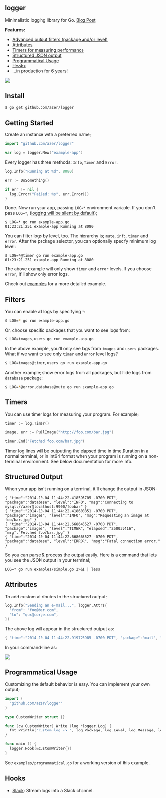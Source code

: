 ## logger

Minimalistic logging library for Go. [Blog Post](http://azer.bike/journal/monitoring-slow-sql-queries-via-slack/)

**Features:**

* [Advanced output filters (package and/or level)](#filters)
* [Attributes](#attributes)
* [Timers for measuring performance](#timers)
* [Structured JSON output](#structured-output)
* [Programmatical Usage](#programmatical-usage)
* [Hooks](#hooks)
* ...in production for 6 years!

![](https://cldup.com/CN7JhSDMwf.png)

## Install

```bash
$ go get github.com/azer/logger
```

## Getting Started

Create an instance with a preferred name;

```go
import "github.com/azer/logger"

var log = logger.New("example-app")
```

Every logger has three methods: `Info`, `Timer` and `Error`.

```go
log.Info("Running at %d", 8080)

err := DoSomething()

if err != nil {
  log.Error("Failed: %s", err.Error())
}
```

Done. Now run your app, passing `LOG=*` environment variable. If you don't pass `LOG=*`, ([logging will be silent by default](http://www.linfo.org/rule_of_silence.html));

```
$ LOG=* go run example-app.go
01:23:21.251 example-app Running at 8080
```

You can filter logs by level, too. The hierarchy is; `mute`, `info`, `timer` and `error`.
After the package selector, you can optionally specify minimum log level:

```
$ LOG=*@timer go run example-app.go
01:23:21.251 example-app Running at 8080
```

The above example will only show `timer` and `error` levels. If you choose `error`, it'll show only error logs.

Check out [examples](https://github.com/azer/logger/tree/master/examples) for a more detailed example.

## Filters

You can enable all logs by specifying `*`:

```bash
$ LOG=* go run example-app.go
```

Or, choose specific packages that you want to see logs from:

```bash
$ LOG=images,users go run example-app.go
```

In the above example, you'll only see logs from `images` and `users` packages. What if we want to see only `timer` and `error` level logs?

```bash
$ LOG=images@timer,users go run example-app.go
```


Another example; show error logs from all packages, but hide logs from `database` package:

```bash
$ LOG=*@error,database@mute go run example-app.go
```

## Timers

You can use timer logs for measuring your program. For example;

```go
timer := log.Timer()

image, err := PullImage("http://foo.com/bar.jpg")

timer.End("Fetched foo.com/bar.jpg")
```

Timer log lines will be outputting the elapsed time in time.Duration in a normal terminal, or in int64 format when your program is running on a non-terminal environment.
See below documentation for more info.

## Structured Output

When your app isn't running on a terminal, it'll change the output in JSON:

```
{ "time":"2014-10-04 11:44:22.418595705 -0700 PDT", "package":"database", "level":"INFO", "msg":"Connecting to mysql://azer@localhost:9900/foobar" }
{ "time":"2014-10-04 11:44:22.418600851 -0700 PDT", "package":"images", "level":"INFO", "msg":"Requesting an image at foo/bar.jpg" }
{ "time":"2014-10-04 11:44:22.668645527 -0700 PDT", "package":"images", "level":"TIMER", "elapsed":"250032416", "msg":"Fetched foo/bar.jpg" }
{ "time":"2014-10-04 11:44:22.668665527 -0700 PDT", "package":"database", "level":"ERROR", "msg":"Fatal connection error." }
```

So you can parse & process the output easily. Here is a command that lets you see the JSON output in your terminal;

```
LOG=* go run examples/simple.go 2>&1 | less
```

## Attributes

To add custom attributes to the structured output;

```go
log.Info("Sending an e-mail...", logger.Attrs{
  "from": "foo@bar.com",
  "to": "qux@corge.com",
})
```

The above log will appear in the structured output as:

```go
{ "time":"2014-10-04 11:44:22.919726985 -0700 PDT", "package":"mail", "level":"INFO", "msg":"Sending an e-mail", "from": "foo@foobar.com", "to": "qux@corge.com" }
```

In your command-line as:

![](https://cldup.com/FEzVDkEexs.png)

## Programmatical Usage

Customizing the default behavior is easy. You can implement your own output;

```go
import (
  "github.com/azer/logger"
)

type CustomWriter struct {}

func (cw CustomWriter) Write (log *logger.Log) {
  fmt.Println("custom log -> ", log.Package, log.Level, log.Message, log.Attrs)
}

func main () {
  logger.Hook(&CustomWriter{})
}
```

See `examples/programmatical.go` for a working version of this example.

## Hooks 

* [Slack](https://github.com/azer/logger-slack-hook): Stream logs into a Slack channel.
